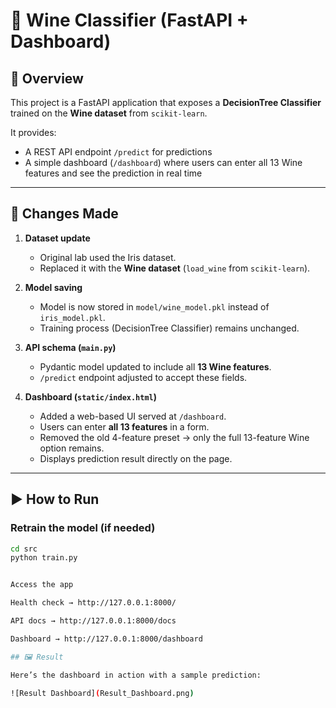 # 🍷 Wine Classifier (FastAPI + Dashboard)

## 📌 Overview
This project is a FastAPI application that exposes a **DecisionTree Classifier** trained on the **Wine dataset** from `scikit-learn`.  

It provides:
- A REST API endpoint `/predict` for predictions  
- A simple dashboard (`/dashboard`) where users can enter all 13 Wine features and see the prediction in real time  

---

## 🔄 Changes Made
1. **Dataset update**  
   - Original lab used the Iris dataset.  
   - Replaced it with the **Wine dataset** (`load_wine` from `scikit-learn`).  

2. **Model saving**  
   - Model is now stored in `model/wine_model.pkl` instead of `iris_model.pkl`.  
   - Training process (DecisionTree Classifier) remains unchanged.  

3. **API schema (`main.py`)**  
   - Pydantic model updated to include all **13 Wine features**.  
   - `/predict` endpoint adjusted to accept these fields.  

4. **Dashboard (`static/index.html`)**  
   - Added a web-based UI served at `/dashboard`.  
   - Users can enter **all 13 features** in a form.  
   - Removed the old 4-feature preset → only the full 13-feature Wine option remains.  
   - Displays prediction result directly on the page.  

---

## ▶️ How to Run

### Retrain the model (if needed)
```bash
cd src
python train.py


Access the app

Health check → http://127.0.0.1:8000/

API docs → http://127.0.0.1:8000/docs

Dashboard → http://127.0.0.1:8000/dashboard

## 🖼️ Result

Here’s the dashboard in action with a sample prediction:

![Result Dashboard](Result_Dashboard.png)
